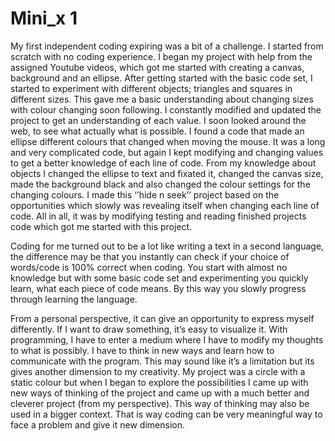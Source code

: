 # Mini_x 1

My first independent coding expiring was a bit of a challenge. I started from scratch with no coding experience. I began my project with help from the assigned Youtube videos, which got me started with creating a canvas, background and an ellipse. After getting started with the basic code set, I started to experiment with different objects; triangles and squares in different sizes. This gave me a basic understanding about changing sizes with colour changing soon following. I constantly modified and updated the project to get an understanding of each value. I soon looked around the web, to see what actually what is possible. I found a code that made an ellipse different colours that changed when moving the mouse. It was a long and very complicated code, but again I kept modifying and changing values to get a better knowledge of each line of code. From my knowledge about objects I changed the ellipse to text and fixated it, changed the canvas size, made the background black and also changed the colour settings for the changing colours. I made this ‘’hide n seek’’ project based on the opportunities which slowly was revealing itself when changing each line of code. All in all, it was by modifying testing and reading finished projects code which got me started with this project.

Coding for me turned out to be a lot like writing a text in a second language, the difference may be that you instantly can check if your choice of words/code is 100% correct when coding. You start with almost no knowledge but with some basic code set and experimenting you quickly learn, what each piece of code means. By this way you slowly progress through learning the language. 

From a personal perspective, it can give an opportunity to express myself differently. If I want to draw something, it’s easy to visualize it. With programming, I have to enter a medium where I have to modify my thoughts to what is possibly. I have to think in new ways and learn how to communicate with the program. This may sound like it’s a limitation but its gives another dimension to my creativity. My project was a circle with a static colour but when I began to explore the possibilities I came up with new ways of thinking of the project and came up with a much better and cleverer project (from my perspective). This way of thinking may also be used in a bigger context. That is way coding can be very meaningful way to face a problem and give it new dimension. 
